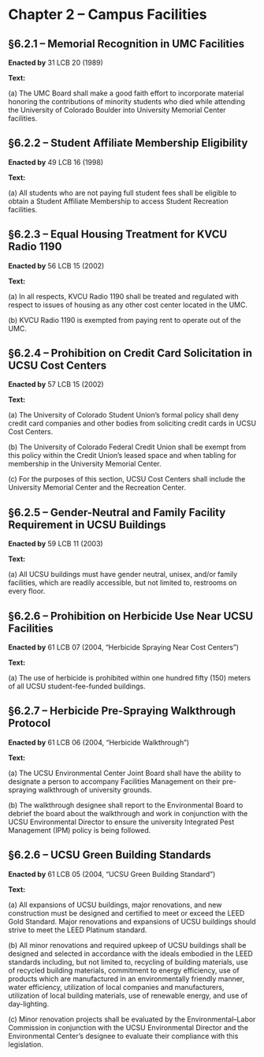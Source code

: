 # Chapter 2 – Campus Facilities

## §6.2.1 – Memorial Recognition in UMC Facilities

**Enacted by** 31 LCB 20 (1989)

**Text:**

(a) The UMC Board shall make a good faith effort to incorporate material honoring the contributions of minority students who died while attending the University of Colorado Boulder into University Memorial Center facilities.

## §6.2.2 – Student Affiliate Membership Eligibility

**Enacted by** 49 LCB 16 (1998)

**Text:**

(a) All students who are not paying full student fees shall be eligible to obtain a Student Affiliate Membership to access Student Recreation facilities.


## §6.2.3 – Equal Housing Treatment for KVCU Radio 1190

**Enacted by** 56 LCB 15 (2002)

**Text:**

(a) In all respects, KVCU Radio 1190 shall be treated and regulated with respect to issues of housing as any other cost center located in the UMC.

(b) KVCU Radio 1190 is exempted from paying rent to operate out of the UMC.


## §6.2.4 – Prohibition on Credit Card Solicitation in UCSU Cost Centers

**Enacted by** 57 LCB 15 (2002)

**Text:**

(a) The University of Colorado Student Union’s formal policy shall deny credit card companies and other bodies from soliciting credit cards in UCSU Cost Centers.

(b) The University of Colorado Federal Credit Union shall be exempt from this policy within the Credit Union’s leased space and when tabling for membership in the University Memorial Center.

(c) For the purposes of this section, UCSU Cost Centers shall include the University Memorial Center and the Recreation Center.


## §6.2.5 – Gender-Neutral and Family Facility Requirement in UCSU Buildings

**Enacted by** 59 LCB 11 (2003)

**Text:**

(a) All UCSU buildings must have gender neutral, unisex, and/or family facilities, which are readily accessible, but not limited to, restrooms on every floor.


## §6.2.6 – Prohibition on Herbicide Use Near UCSU Facilities

**Enacted by** 61 LCB 07 (2004, “Herbicide Spraying Near Cost Centers”)

**Text:**

(a) The use of herbicide is prohibited within one hundred fifty (150) meters of all UCSU student-fee-funded buildings.


## §6.2.7 – Herbicide Pre-Spraying Walkthrough Protocol

**Enacted by** 61 LCB 06 (2004, “Herbicide Walkthrough”)

**Text:**

(a) The UCSU Environmental Center Joint Board shall have the ability to designate a person to accompany Facilities Management on their pre-spraying walkthrough of university grounds.

(b) The walkthrough designee shall report to the Environmental Board to debrief the board about the walkthrough and work in conjunction with the UCSU Environmental Director to ensure the university Integrated Pest Management (IPM) policy is being followed.


## §6.2.6 – UCSU Green Building Standards

**Enacted by** 61 LCB 05 (2004, “UCSU Green Building Standard”)

**Text:**

(a) All expansions of UCSU buildings, major renovations, and new construction must be designed and certified to meet or exceed the LEED Gold Standard. Major renovations and expansions of UCSU buildings should strive to meet the LEED Platinum standard.

(b) All minor renovations and required upkeep of UCSU buildings shall be designed and selected in accordance with the ideals embodied in the LEED standards including, but not limited to, recycling of building materials, use of recycled building materials, commitment to energy efficiency, use of products which are manufactured in an environmentally friendly manner, water efficiency, utilization of local companies and manufacturers, utilization of local building materials, use of renewable energy, and use of day-lighting.

(c) Minor renovation projects shall be evaluated by the Environmental–Labor Commission in conjunction with the UCSU Environmental Director and the Environmental Center’s designee to evaluate their compliance with this legislation.
